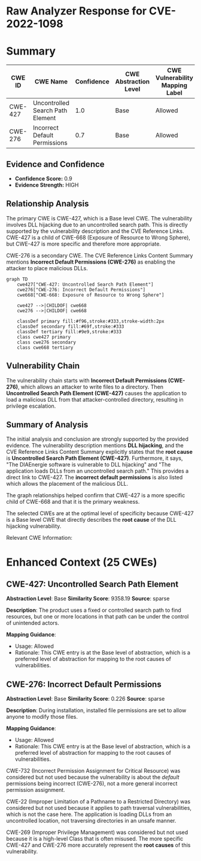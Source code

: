 # Raw Analyzer Response for CVE-2022-1098

# Summary
| CWE ID | CWE Name | Confidence | CWE Abstraction Level | CWE Vulnerability Mapping Label | CWE-Vulnerability Mapping Notes |
|---|---|---|---|---|---|
| CWE-427 | Uncontrolled Search Path Element | 1.0 | Base | Allowed | Primary CWE |
| CWE-276 | Incorrect Default Permissions | 0.7 | Base | Allowed | Secondary CWE |

## Evidence and Confidence

*   **Confidence Score:** 0.9
*   **Evidence Strength:** HIGH

## Relationship Analysis
The primary CWE is CWE-427, which is a Base level CWE. The vulnerability involves DLL hijacking due to an uncontrolled search path. This is directly supported by the vulnerability description and the CVE Reference Links. CWE-427 is a child of CWE-668 (Exposure of Resource to Wrong Sphere), but CWE-427 is more specific and therefore more appropriate.

CWE-276 is a secondary CWE. The CVE Reference Links Content Summary mentions **Incorrect Default Permissions (CWE-276)** as enabling the attacker to place malicious DLLs.

```mermaid
graph TD
    cwe427["CWE-427: Uncontrolled Search Path Element"]
    cwe276["CWE-276: Incorrect Default Permissions"]
    cwe668["CWE-668: Exposure of Resource to Wrong Sphere"]

    cwe427 -->|CHILDOF| cwe668
    cwe276 -->|CHILDOF| cwe668

    classDef primary fill:#f96,stroke:#333,stroke-width:2px
    classDef secondary fill:#69f,stroke:#333
    classDef tertiary fill:#9e9,stroke:#333
    class cwe427 primary
    class cwe276 secondary
    class cwe668 tertiary
```

## Vulnerability Chain
The vulnerability chain starts with **Incorrect Default Permissions (CWE-276)**, which allows an attacker to write files to a directory. Then **Uncontrolled Search Path Element (CWE-427)** causes the application to load a malicious DLL from that attacker-controlled directory, resulting in privilege escalation.

## Summary of Analysis
The initial analysis and conclusion are strongly supported by the provided evidence. The vulnerability description mentions **DLL hijacking**, and the CVE Reference Links Content Summary explicitly states that the **root cause** is **Uncontrolled Search Path Element (CWE-427)**. Furthermore, it says, "The DIAEnergie software is vulnerable to DLL hijacking" and "The application loads DLLs from an uncontrolled search path." This provides a direct link to CWE-427. The **incorrect default permissions** is also listed which allows the placement of the malicious DLL.

The graph relationships helped confirm that CWE-427 is a more specific child of CWE-668 and that it is the primary weakness.

The selected CWEs are at the optimal level of specificity because CWE-427 is a Base level CWE that directly describes the **root cause** of the DLL hijacking vulnerability.

Relevant CWE Information:

# Enhanced Context (25 CWEs)

## CWE-427: Uncontrolled Search Path Element
**Abstraction Level**: Base
**Similarity Score**: 9358.19
**Source**: sparse

**Description**:
The product uses a fixed or controlled search path to find resources, but one or more locations in that path can be under the control of unintended actors.

**Mapping Guidance**:
- Usage: Allowed
- Rationale: This CWE entry is at the Base level of abstraction, which is a preferred level of abstraction for mapping to the root causes of vulnerabilities.

## CWE-276: Incorrect Default Permissions
**Abstraction Level**: Base
**Similarity Score**: 0.226
**Source**: sparse

**Description**:
During installation, installed file permissions are set to allow anyone to modify those files.

**Mapping Guidance**:
- Usage: Allowed
- Rationale: This CWE entry is at the Base level of abstraction, which is a preferred level of abstraction for mapping to the root causes of vulnerabilities.

CWE-732 (Incorrect Permission Assignment for Critical Resource) was considered but not used because the vulnerability is about the *default* permissions being incorrect (CWE-276), not a more general incorrect permission assignment.

CWE-22 (Improper Limitation of a Pathname to a Restricted Directory) was considered but not used because it applies to path traversal vulnerabilities, which is not the case here. The application is loading DLLs from an uncontrolled location, not traversing directories in an unsafe manner.

CWE-269 (Improper Privilege Management) was considered but not used because it is a high-level Class that is often misused. The more specific CWE-427 and CWE-276 more accurately represent the **root causes** of this vulnerability.